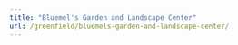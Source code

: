 ```yaml
---
title: "Bluemel's Garden and Landscape Center"
url: /greenfield/bluemels-garden-and-landscape-center/
---
```


